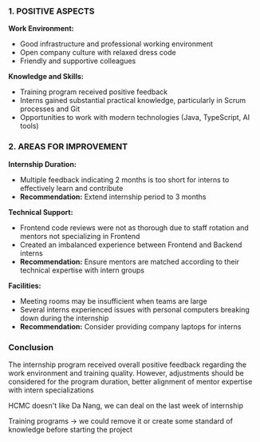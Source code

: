 ### 1. POSITIVE ASPECTS

**Work Environment:**

- Good infrastructure and professional working environment
- Open company culture with relaxed dress code
- Friendly and supportive colleagues

**Knowledge and Skills:**

- Training program received positive feedback
- Interns gained substantial practical knowledge, particularly in Scrum processes and Git
- Opportunities to work with modern technologies (Java, TypeScript, AI tools)

### 2. AREAS FOR IMPROVEMENT

**Internship Duration:**

- Multiple feedback indicating 2 months is too short for interns to effectively learn and contribute
- **Recommendation:** Extend internship period to 3 months

**Technical Support:**

- Frontend code reviews were not as thorough due to staff rotation and mentors not specializing in Frontend
- Created an imbalanced experience between Frontend and Backend interns
- **Recommendation:** Ensure mentors are matched according to their technical expertise with intern groups

**Facilities:**

- Meeting rooms may be insufficient when teams are large
- Several interns experienced issues with personal computers breaking down during the internship
- **Recommendation:** Consider providing company laptops for interns

### Conclusion
The internship program received overall positive feedback regarding the work environment and training quality. However, adjustments should be considered for the program duration, better alignment of mentor expertise with intern specializations


HCMC doesn't like Da Nang, we can deal on the last week of internship

Training programs -> we could remove it or create some standard of knowledge before starting the project 